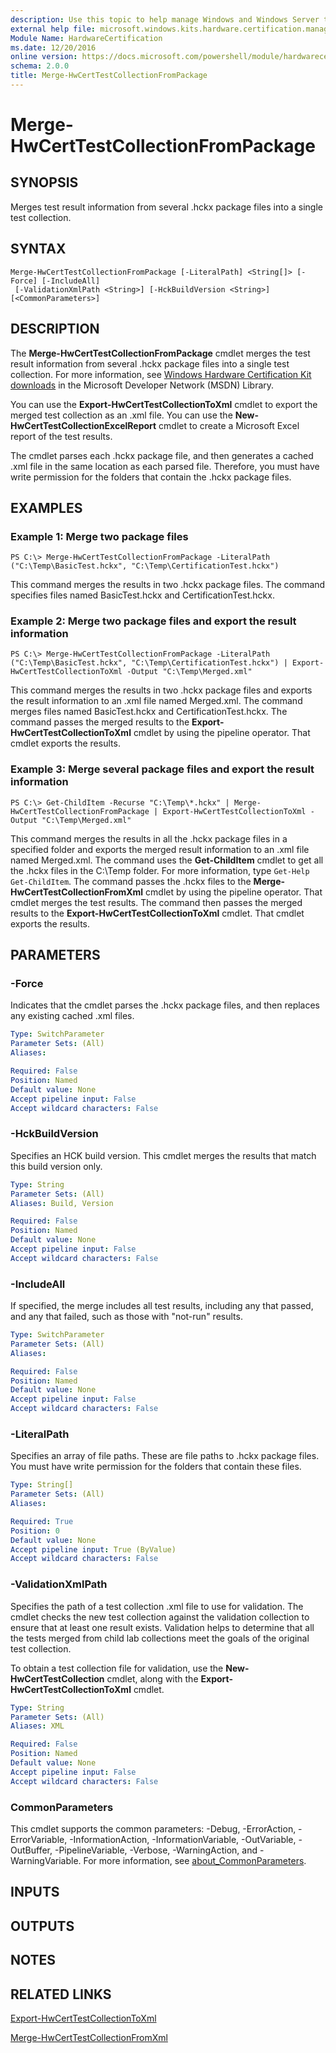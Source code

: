 ```yaml
---
description: Use this topic to help manage Windows and Windows Server technologies with Windows PowerShell.
external help file: microsoft.windows.kits.hardware.certification.management.dll-Help.xml
Module Name: HardwareCertification
ms.date: 12/20/2016
online version: https://docs.microsoft.com/powershell/module/hardwarecertification/merge-hwcerttestcollectionfrompackage?view=windowsserver2016-ps&wt.mc_id=ps-gethelp
schema: 2.0.0
title: Merge-HwCertTestCollectionFromPackage
---
```


# Merge-HwCertTestCollectionFromPackage

## SYNOPSIS
Merges test result information from several .hckx package files into a single test collection.

## SYNTAX

```
Merge-HwCertTestCollectionFromPackage [-LiteralPath] <String[]> [-Force] [-IncludeAll]
 [-ValidationXmlPath <String>] [-HckBuildVersion <String>] [<CommonParameters>]
```

## DESCRIPTION
The **Merge-HwCertTestCollectionFromPackage** cmdlet merges the test result information from several .hckx package files into a single test collection.
For more information, see [Windows Hardware Certification Kit downloads](https://go.microsoft.com/fwlink/?LinkId=614978) in the Microsoft Developer Network (MSDN) Library.

You can use the **Export-HwCertTestCollectionToXml** cmdlet to export the merged test collection as an .xml file.
You can use the **New-HwCertTestCollectionExcelReport** cmdlet to create a Microsoft Excel report of the test results.

The cmdlet parses each .hckx package file, and then generates a cached .xml file in the same location as each parsed file.
Therefore, you must have write permission for the folders that contain the .hckx package files.

## EXAMPLES

### Example 1: Merge two package files
```
PS C:\> Merge-HwCertTestCollectionFromPackage -LiteralPath ("C:\Temp\BasicTest.hckx", "C:\Temp\CertificationTest.hckx")
```

This command merges the results in two .hckx package files.
The command specifies files named BasicTest.hckx and CertificationTest.hckx.

### Example 2: Merge two package files and export the result information
```
PS C:\> Merge-HwCertTestCollectionFromPackage -LiteralPath ("C:\Temp\BasicTest.hckx", "C:\Temp\CertificationTest.hckx") | Export-HwCertTestCollectionToXml -Output "C:\Temp\Merged.xml"
```

This command merges the results in two .hckx package files and exports the result information to an .xml file named Merged.xml.
The command merges files named BasicTest.hckx and CertificationTest.hckx.
The command passes the merged results to the **Export-HwCertTestCollectionToXml** cmdlet by using the pipeline operator.
That cmdlet exports the results.

### Example 3: Merge several package files and export the result information
```
PS C:\> Get-ChildItem -Recurse "C:\Temp\*.hckx" | Merge-HwCertTestCollectionFromPackage | Export-HwCertTestCollectionToXml -Output "C:\Temp\Merged.xml"
```

This command merges the results in all the .hckx package files in a specified folder and exports the merged result information to an .xml file named Merged.xml.
The command uses the **Get-ChildItem** cmdlet to get all the .hckx files in the C:\Temp folder.
For more information, type `Get-Help Get-ChildItem`.
The command passes the .hckx files to the **Merge-HwCertTestCollectionFromXml** cmdlet by using the pipeline operator.
That cmdlet merges the test results.
The command then passes the merged results to the **Export-HwCertTestCollectionToXml** cmdlet.
That cmdlet exports the results.

## PARAMETERS

### -Force
Indicates that the cmdlet parses the .hckx package files, and then replaces any existing cached .xml files.

```yaml
Type: SwitchParameter
Parameter Sets: (All)
Aliases: 

Required: False
Position: Named
Default value: None
Accept pipeline input: False
Accept wildcard characters: False
```

### -HckBuildVersion
Specifies an HCK build version.
This cmdlet merges the results that match this build version only.

```yaml
Type: String
Parameter Sets: (All)
Aliases: Build, Version

Required: False
Position: Named
Default value: None
Accept pipeline input: False
Accept wildcard characters: False
```

### -IncludeAll
If specified, the merge includes all test results, including any that passed, and any that failed, such as those with "not-run" results.

```yaml
Type: SwitchParameter
Parameter Sets: (All)
Aliases: 

Required: False
Position: Named
Default value: None
Accept pipeline input: False
Accept wildcard characters: False
```

### -LiteralPath
Specifies an array of file paths.
These are file paths to .hckx package files.
You must have write permission for the folders that contain these files.

```yaml
Type: String[]
Parameter Sets: (All)
Aliases: 

Required: True
Position: 0
Default value: None
Accept pipeline input: True (ByValue)
Accept wildcard characters: False
```

### -ValidationXmlPath
Specifies the path of a test collection .xml file to use for validation.
The cmdlet checks the new test collection against the validation collection to ensure that at least one result exists.
Validation helps to determine that all the tests merged from child lab collections meet the goals of the original test collection.

To obtain a test collection file for validation, use the **New-HwCertTestCollection** cmdlet, along with the **Export-HwCertTestCollectionToXml** cmdlet.

```yaml
Type: String
Parameter Sets: (All)
Aliases: XML

Required: False
Position: Named
Default value: None
Accept pipeline input: False
Accept wildcard characters: False
```

### CommonParameters
This cmdlet supports the common parameters: -Debug, -ErrorAction, -ErrorVariable, -InformationAction, -InformationVariable, -OutVariable, -OutBuffer, -PipelineVariable, -Verbose, -WarningAction, and -WarningVariable. For more information, see [about_CommonParameters](https://go.microsoft.com/fwlink/?LinkID=113216).

## INPUTS

## OUTPUTS

## NOTES

## RELATED LINKS

[Export-HwCertTestCollectionToXml](./Export-HwCertTestCollectionToXml.md)

[Merge-HwCertTestCollectionFromXml](./Merge-HwCertTestCollectionFromXml.md)

